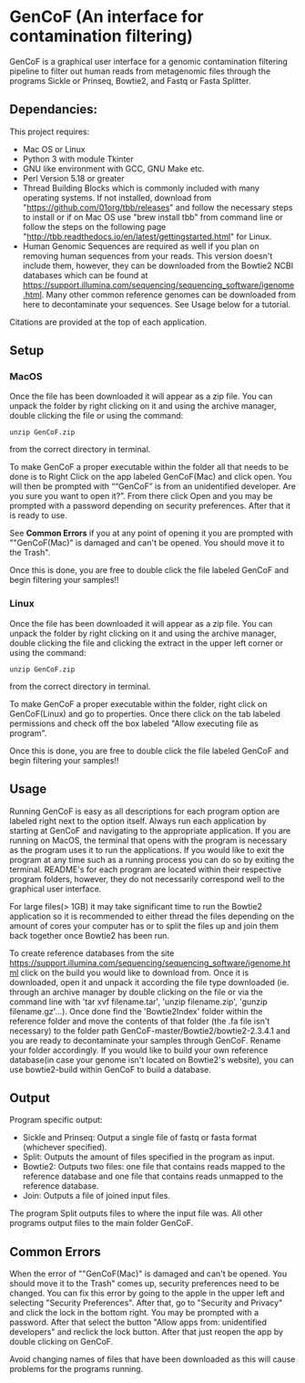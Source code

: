 # GenCoF (An interface for contamination filtering)

GenCoF is a graphical user interface for a genomic contamination filtering pipeline to filter out human reads from metagenomic files through the programs Sickle or Prinseq, Bowtie2, and Fastq or Fasta Splitter.

## Dependancies:
This project requires:
* Mac OS or Linux
* Python 3 with module Tkinter
* GNU like environment with GCC, GNU Make etc.
* Perl Version 5.18 or greater
* Thread Building Blocks which is commonly included with many operating systems. If not installed, download from "https://github.com/01org/tbb/releases" and follow the necessary steps to install or if on Mac OS use "brew install tbb" from command line or follow the steps on the following page "http://tbb.readthedocs.io/en/latest/gettingstarted.html" for Linux.
* Human Genomic Sequences are required as well if you plan on removing human sequences from your reads. This version doesn't include them, however, they can be downloaded from the Bowtie2 NCBI databases which can be found at https://support.illumina.com/sequencing/sequencing_software/igenome.html. Many other common reference genomes can be downloaded from here to decontaminate your sequences. See Usage below for a tutorial.

Citations are provided at the top of each application.

## Setup

### MacOS
Once the file has been downloaded it will appear as a zip file.  You can unpack the folder by right clicking on it and using the archive manager, double clicking the file or using the command:

    unzip GenCoF.zip

from the correct directory in terminal.

To make GenCoF a proper executable within the folder all that needs to be done is to Right Click on the app labeled GenCoF(Mac) and click open. You will then be prompted with ““GenCoF” is from an unidentified developer. Are you sure you want to open it?”.
From there click Open and you may be prompted with a password depending on security preferences.  After that it is ready to use.

See **Common Errors** if you at any point of opening it you are prompted with ""GenCoF(Mac)" is damaged and can't be opened. You should move it to the Trash".

Once this is done, you are free to double click the file labeled GenCoF and begin filtering your samples!!

### Linux
Once the file has been downloaded it will appear as a zip file.  You can unpack the folder by right clicking on it and using the archive manager, double clicking the file and clicking the extract in the upper left corner or using the command:

    unzip GenCoF.zip

from the correct directory in terminal.

To make GenCoF a proper executable within the folder, right click on GenCoF(Linux) and go to properties. Once there click on the tab labeled permissions and check off the box labeled "Allow executing file as program".

Once this is done, you are free to double click the file labeled GenCoF and begin filtering your samples!!


## Usage

Running GenCoF is easy as all descriptions for each program option are labeled right next to the option itself. 
Always run each application by starting at GenCoF and navigating to the appropriate application. If you are running on MacOS, the terminal that opens with the program is necessary as the program uses it to run the applications. If you would like to exit the program at any time such as a running process you can do so by exiting the terminal. README's for each program are located within their respective program folders, however, they do not necessarily correspond well to the graphical user interface.

For large files(> 1GB) it may take significant time to run the Bowtie2 application so it is recommended to either thread the files depending on the amount of cores your computer has or to split the files up and join them back together once Bowtie2 has been run.

To create reference databases from the site https://support.illumina.com/sequencing/sequencing_software/igenome.html click on the build you would like to download from.  Once it is downloaded, open it and unpack it according the file type downloaded (ie. through an archive manager by double clicking on the file or via the command line with 'tar xvf filename.tar', 'unzip filename.zip', 'gunzip filename.gz'...). Once done find the 'Bowtie2Index' folder within the reference folder and move the contents of that folder (the .fa file isn't necessary) to the folder path GenCoF-master/Bowtie2/bowtie2-2.3.4.1 and you are ready to decontaminate your samples through GenCoF. Rename your folder accordingly. If you would like to build your own reference database(in case your genome isn't located on Bowtie2's website), you can use bowtie2-build within GenCoF to build a database.

## Output

Program specific output:
* Sickle and Prinseq: Output a single file of fastq or fasta format (whichever specified).
* Split: Outputs the amount of files specified in the program as input.
* Bowtie2: Outputs two files: one file that contains reads mapped to the reference database and one file that contains reads unmapped to the reference database.
* Join: Outputs a file of joined input files.

The program Split outputs files to where the input file was. All other programs output files to the main folder GenCoF. 

## Common Errors

When the error of ""GenCoF(Mac)" is damaged and can't be opened. You should move it to the Trash" comes up, security preferences need to be changed. You can fix this error by going to the apple in the upper left and selecting "Security Preferences". After that, go to "Security and Privacy" and click the lock in the bottom right. You may be prompted with a password. After that select the button "Allow apps from: unidentified developers" and reclick the lock button. After that just reopen the app by double clicking on GenCoF.

Avoid changing names of files that have been downloaded as this will cause problems for the programs running.
